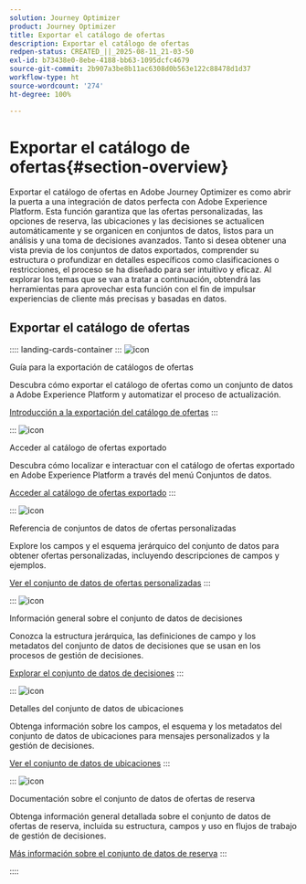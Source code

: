 ```yaml
---
solution: Journey Optimizer
product: Journey Optimizer
title: Exportar el catálogo de ofertas
description: Exportar el catálogo de ofertas
redpen-status: CREATED_||_2025-08-11_21-03-50
exl-id: b73438e0-8ebe-4188-bb63-1095dcfc4679
source-git-commit: 2b907a3be8b11ac6308d0b563e122c88478d1d37
workflow-type: ht
source-wordcount: '274'
ht-degree: 100%

---
```


# Exportar el catálogo de ofertas{#section-overview}

Exportar el catálogo de ofertas en Adobe Journey Optimizer es como abrir la puerta a una integración de datos perfecta con Adobe Experience Platform. Esta función garantiza que las ofertas personalizadas, las opciones de reserva, las ubicaciones y las decisiones se actualicen automáticamente y se organicen en conjuntos de datos, listos para un análisis y una toma de decisiones avanzados. Tanto si desea obtener una vista previa de los conjuntos de datos exportados, comprender su estructura o profundizar en detalles específicos como clasificaciones o restricciones, el proceso se ha diseñado para ser intuitivo y eficaz. Al explorar los temas que se van a tratar a continuación, obtendrá las herramientas para aprovechar esta función con el fin de impulsar experiencias de cliente más precisas y basadas en datos.

## Exportar el catálogo de ofertas

:::: landing-cards-container
:::
![icon](https://cdn.experienceleague.adobe.com/icons/circle-play.svg)

Guía para la exportación de catálogos de ofertas

Descubra cómo exportar el catálogo de ofertas como un conjunto de datos a Adobe Experience Platform y automatizar el proceso de actualización.

[Introducción a la exportación del catálogo de ofertas](../using/offers/export-catalog/get-started-export.md)
:::

:::
![icon](https://cdn.experienceleague.adobe.com/icons/list-check.svg?lang=es)

Acceder al catálogo de ofertas exportado

Descubra cómo localizar e interactuar con el catálogo de ofertas exportado en Adobe Experience Platform a través del menú Conjuntos de datos.

[Acceder al catálogo de ofertas exportado](../using/offers/export-catalog/access-dataset.md)
:::

:::
![icon](https://cdn.experienceleague.adobe.com/icons/code-branch.svg?lang=es)

Referencia de conjuntos de datos de ofertas personalizadas

Explore los campos y el esquema jerárquico del conjunto de datos para obtener ofertas personalizadas, incluyendo descripciones de campos y ejemplos.

[Ver el conjunto de datos de ofertas personalizadas](../using/offers/export-catalog/export-offers.md)
:::

:::
![icon](https://cdn.experienceleague.adobe.com/icons/code-branch.svg?lang=es)

Información general sobre el conjunto de datos de decisiones

Conozca la estructura jerárquica, las definiciones de campo y los metadatos del conjunto de datos de decisiones que se usan en los procesos de gestión de decisiones.

[Explorar el conjunto de datos de decisiones](../using/offers/export-catalog/export-decisions.md)
:::

:::
![icon](https://cdn.experienceleague.adobe.com/icons/puzzle-piece.svg)

Detalles del conjunto de datos de ubicaciones

Obtenga información sobre los campos, el esquema y los metadatos del conjunto de datos de ubicaciones para mensajes personalizados y la gestión de decisiones.

[Ver el conjunto de datos de ubicaciones](../using/offers/export-catalog/export-placements.md)
:::

:::
![icon](https://cdn.experienceleague.adobe.com/icons/puzzle-piece.svg)

Documentación sobre el conjunto de datos de ofertas de reserva

Obtenga información general detallada sobre el conjunto de datos de ofertas de reserva, incluida su estructura, campos y uso en flujos de trabajo de gestión de decisiones.

[Más información sobre el conjunto de datos de reserva](../using/offers/export-catalog/export-fallback.md)
:::

::::
